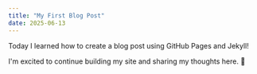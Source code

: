 ```yaml
---
title: "My First Blog Post"
date: 2025-06-13
---
```


Today I learned how to create a blog post using GitHub Pages and Jekyll!

I'm excited to continue building my site and sharing my thoughts here. 🚀
